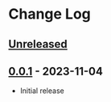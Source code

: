 # Change Log

## [Unreleased]

## [0.0.1] - 2023-11-04

- Initial release

[unreleased]: https://github.com/rudeigerc/vscode-python-pack/compare/v0.0.1...HEAD
[0.0.1]: https://github.com/rudeigerc/vscode-python-pack/releases/tag/v0.0.1
